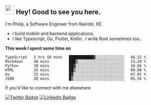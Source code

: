 <h2><img src="https://slackmojis.com/emojis/3643-cool-doge/download" width="30"/> Hey! Good to see you here.</h2>

<p>I'm Philip, a Software Engineer from Nairobi, KE. 

- I build mobile and backend applications.
- I like Typescript, Go, Flutter, Kotlin.. I write Rust sometimes too..</p>

**This week I spent some time on**
<!--START_SECTION:waka-->

```text
TypeScript   2 hrs 50 mins   ███████████▓░░░░░░░░░░░░░   46.51 %
Markdown     48 mins         ███▒░░░░░░░░░░░░░░░░░░░░░   13.20 %
Python       38 mins         ██▓░░░░░░░░░░░░░░░░░░░░░░   10.66 %
HTML         35 mins         ██▒░░░░░░░░░░░░░░░░░░░░░░   09.80 %
Go           25 mins         █▓░░░░░░░░░░░░░░░░░░░░░░░   07.05 %
JSON         20 mins         █▒░░░░░░░░░░░░░░░░░░░░░░░   05.56 %
```

<!--END_SECTION:waka-->

If you'd like to connect with me elsewhere

[![Twitter Badge](https://img.shields.io/badge/-Twitter-1ca0f1?style=flat-square&labelColor=1ca0f1&logo=twitter&logoColor=white&link=https://twitter.com/_diogorodrigues)](https://twitter.com/kimathiphil)  [![Linkedin Badge](https://img.shields.io/badge/-LinkedIn-blue?style=flat-square&logo=Linkedin&logoColor=white&link=https://www.linkedin.com/in/philip-kimathi-2604a9114/)](https://www.linkedin.com/in/philip-kimathi-2604a9114/)
